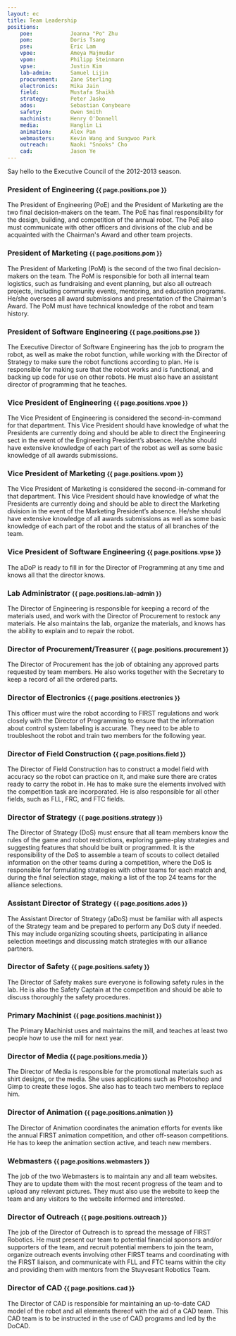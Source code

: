 ```yaml
---
layout: ec
title: Team Leadership
positions:
    poe:            Joanna "Po" Zhu
    pom:            Doris Tsang
    pse:            Eric Lam
    vpoe:           Ameya Majmudar
    vpom:           Philipp Steinmann
    vpse:           Justin Kim
    lab-admin:      Samuel Lijin
    procurement:    Zane Sterling
    electronics:    Mika Jain
    field:          Mustafa Shaikh
    strategy:       Peter Jasko
    ados:           Sebastian Conybeare
    safety:         Owen Smith
    machinist:      Henry O'Donnell
    media:          Hanglin Li
    animation:      Alex Pan
    webmasters:     Kevin Wang and Sungwoo Park
    outreach:       Naoki "Snooks" Cho
    cad:            Jason Ye
---
```

Say hello to the Executive Council of the 2012-2013 season.

### President of Engineering <small>{{ page.positions.poe }}</small>
The President of Engineering (PoE) and the President of Marketing are the two final decision-makers on the team. The PoE has final responsibility for the design, building, and competition of the annual robot.  The PoE also must communicate with other officers and divisions of the club and be acquainted with the Chairman's Award and other team projects.

### President of Marketing <small>{{ page.positions.pom }}</small>
The President of Marketing (PoM) is the second of the two final decision-makers on the team.  The PoM is responsible for both all internal team logistics, such as fundraising and event planning, but also all outreach projects, including community events, mentoring, and education programs.  He/she oversees all award submissions and presentation of the Chairman's Award. The PoM must have technical knowledge of the robot and team history.

### President of Software Engineering <small>{{ page.positions.pse }}</small>
The Executive Director of Software Engineering has the job to program the robot, as well as make the robot function, while working with the Director of Strategy to make sure the robot functions according to plan. He is responsible for making sure that the robot works and is functional, and backing up code for use on other robots. He must also have an assistant director of programming that he teaches.

### Vice President of Engineering <small>{{ page.positions.vpoe }}</small>
The Vice President of Engineering is considered the second-in-command for that department. This Vice President should have knowledge of what the Presidents are currently doing and should be able to direct the Engineering sect in the event of the Engineering President’s absence. He/she should have extensive knowledge of each part of the robot as well as some basic knowledge of all awards submissions.

### Vice President of Marketing <small>{{ page.positions.vpom }}</small>
The Vice President of Marketing is considered the second-in-command for that department. This Vice President should have knowledge of what the Presidents are currently doing and should be able to direct the Marketing division in the event of the Marketing President’s absence. He/she should have extensive knowledge of all awards submissions as well as some basic knowledge of each part of the robot and the status of all branches of the team.

### Vice President of Software Engineering <small>{{ page.positions.vpse }}</small>
The aDoP is ready to fill in for the Director of Programming at any time and knows all that the director knows.

### Lab Administrator <small>{{ page.positions.lab-admin }}</small>
The Director of Engineering is responsible for keeping a record of the materials used, and work with the Director of Procurement to restock any materials. He also maintains the lab, organize the materials, and knows has the ability to explain and to repair the robot.

### Director of Procurement/Treasurer <small>{{ page.positions.procurement }}</small>
The Director of Procurement has the job of obtaining any approved parts requested by team members. He also works together with the Secretary to keep a record of all the ordered parts.

### Director of Electronics <small>{{ page.positions.electronics }}</small>
This officer must wire the robot according to FIRST regulations and work closely with the Director of Programming to ensure that the information about control system labeling is accurate. They need to be able to troubleshoot the robot and train two members for the following year.

### Director of Field Construction <small>{{ page.positions.field }}</small>
The Director of Field Construction has to construct a model field with accuracy so the robot can practice on it, and make sure there are crates ready to carry the robot in. He has to make sure the elements involved with the competition task are incorporated. He is also responsible for all other fields, such as FLL, FRC, and FTC fields.

### Director of Strategy <small>{{ page.positions.strategy }}</small>
The Director of Strategy (DoS) must ensure that all team members know the rules of the game and robot restrictions, exploring game-play strategies and suggesting features that should be built or programmed. It is the responsibility of the DoS to assemble a team of scouts to collect detailed information on the other teams during a competition, where the DoS is responsible for formulating strategies with other teams for each match and, during the final selection stage, making a list of the top 24 teams for the alliance selections.

### Assistant Director of Strategy <small>{{ page.positions.ados }}</small>
The Assistant Director of Strategy (aDoS) must be familiar with all aspects of the Strategy team and be prepared to perform any DoS duty if needed. This may include organizing scouting sheets, participating in alliance selection meetings and discussing match strategies with our alliance partners.

### Director of Safety <small>{{ page.positions.safety }}</small>
The Director of Safety makes sure everyone is following safety rules in the lab. He is also the Safety Captain at the competition and should be able to discuss thoroughly the safety procedures.

### Primary Machinist <small>{{ page.positions.machinist }}</small>
The Primary Machinist uses and maintains the mill, and teaches at least two people how to use the mill for next year.

### Director of Media <small>{{ page.positions.media }}</small>
The Director of Media is responsible for the promotional materials such as shirt designs, or the media. She uses applications such as Photoshop and Gimp to create these logos. She also has to teach two members to replace him.

### Director of Animation <small>{{ page.positions.animation }}</small>
The Director of Animation coordinates the animation efforts for events like the annual FIRST animation competition, and other off-season competitions. He has to keep the animation section active, and teach new members.

### Webmasters <small>{{ page.positions.webmasters }}</small>
The job of the two Webmasters is to maintain any and all team websites. They are to update them with the most recent progress of the team and to upload any relevant pictures. They must also use the website to keep the team and any visitors to the website informed and interested.

### Director of Outreach <small>{{ page.positions.outreach }}</small>
The job of the Director of Outreach is to spread the message of FIRST Robotics. He must present our team to potential financial sponsors and/or supporters of the team, and recruit potential members to join the team, organize outreach events involving other FIRST teams and coordinating with the FIRST liaison, and communicate with FLL and FTC teams within the city and providing them with mentors from the Stuyvesant Robotics Team.

### Director of CAD <small>{{ page.positions.cad }}</small>
The Director of CAD is responsible for maintaining an up-to-date CAD model of the robot and all elements thereof with the aid of a CAD team. This CAD team is to be instructed in the use of CAD programs and led by the DoCAD.
